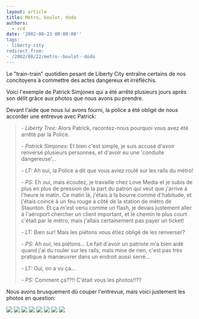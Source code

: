 ```yaml
---
layout: article
title: Métro, boulot, dodo
authors:
  - rr4
date: '2002-08-23 00:00:00''
tags:
- liberty-city
redirect_from:
- /2002/08/22/metro--boulot--dodo
---
```


Le "train-train" quotidien pesant de Liberty City entraîne certains de nos concitoyens à commettre des actes dangereux et irréfléchis.

Voici l'exemple de Patrick Simjones qui a été arrêté plusieurs jours après son délit grâce aux photos que nous avons pu prendre.

Devant l'aide que nous lui avons fourni, la police a été obligé de nous accorder une entrevue avec Patrick:

> _- Liberty Tree:_ Alors Patrick, racontez-nous pourquoi vous avez été arrêté par la Police.
> 
> _- Patrick Simjones:_ Et bien c'est simple, je suis accusé d'avoir renversé plusieurs personnes, et d'avoir eu une 'conduite dangereuse'...
> 
> _- LT:_ Ah oui, la Police a dit que vous aviez roulé sur les rails du métro!
> 
> _- PS:_ Eh oui, mais écoutez, je travaille chez Love Media et je subis de plus en plus de pression de la part du patron qui veut que j'arrive à l'heure le matin. Ce matin là, j'étais à la bourre comme d'habitude, et j'étais coincé à un feu rouge à côté de la station de métro de Staunton. Et ça m'est venu comme un flash, je devais justement aller à l'aéroport chercher un client important, et le chemin le plus court c'était par le métro, mais j'allais certainement pas payer un ticket!
> 
> _- LT:_ Bien sur! Mais les piétons vous étiez obligé de les renverser?
> 
> _- PS:_ Ah oui, les piétons... Le fait d'avoir un patriote m'a bien aidé quand j'ai du rouler sur les rails, mais mine de rien, c'est pas très pratique à manœuvrer dans un endroit aussi serré...
> 
> _- LT:_ Oui, on a vu ça...
> 
> _- PS:_ Comment ça??!! C'était vous les photos!!??

Nous avons brusquement dû couper l'entrevue, mais voici justement les photos en question:

![](/content/images/v1/user0/Metro1.jpg)
![](/content/images/v1/user0/Metro2.jpg)
![](/content/images/v1/user0/Metro3.jpg)
![](/content/images/v1/user0/Metro5.jpg)
![](/content/images/v1/user0/Metro6.jpg)
![](/content/images/v1/user0/Metro7.jpg)
![](/content/images/v1/user0/Metro8.jpg)
![](/content/images/v1/user0/Metro9.jpg)